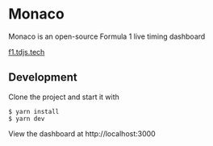 # Monaco

Monaco is an open-source Formula 1 live timing dashboard

[f1.tdjs.tech](https://f1.tdjs.tech)

## Development

Clone the project and start it with

```
$ yarn install
$ yarn dev
```

View the dashboard at http://localhost:3000
